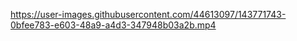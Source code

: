 https://user-images.githubusercontent.com/44613097/143771743-0bfee783-e603-48a9-a4d3-347948b03a2b.mp4

